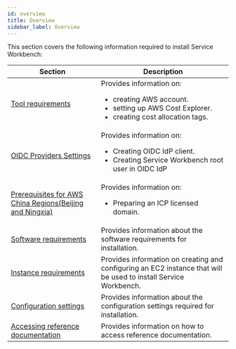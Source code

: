```yaml
---
id: overview
title: Overview
sidebar_label: Overview
---
```


This section covers the following information required to install Service Workbench:

| Section      | Description | 
| ----------- | ----------- |
| [Tool requirements](/installation_guide/installation/pre-installation/tool-req) | Provides information on:<ul><li>creating AWS account.</li><li>setting up AWS Cost Explorer.</li><li>creating cost allocation tags.</li></ul> |
| [OIDC Providers Settings](/installation_guide/installation/pre-installation/oidc-providers) | Provides information on:<ul><li>Creating OIDC IdP client.</li><li>Creating Service Workbench root user in OIDC IdP</li></ul> |
| [Prerequisites for AWS China Regions(Beijing and Ningxia)](/installation_guide/installation/pre-installation/china-prerequisites) | Provides information on:<ul><li>Preparing an ICP licensed domain.</li></ul> |
| [Software requirements](/installation_guide/installation/pre-installation/software-req) | Provides information about the software requirements for installation. |
| [Instance requirements](/installation_guide/installation/pre-installation/instance-req) | Provides information on creating and configuring an EC2 instance that will be used to install Service Workbench. |
| [Configuration settings](/installation_guide/installation/pre-installation/conf-settings) | Provides information about the configuration settings required for installation. |
| [Accessing reference documentation ](/installation_guide/installation/pre-installation/documentation) | Provides information on how to access reference documentation. |